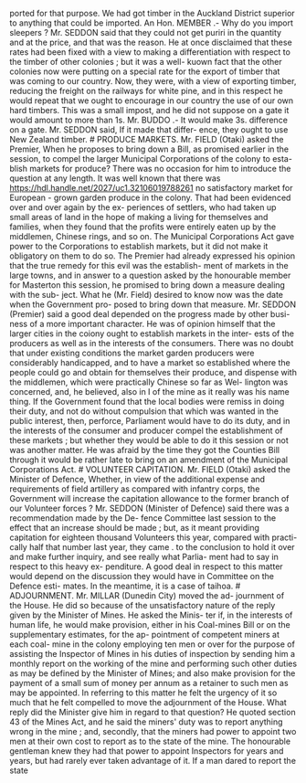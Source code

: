 ported for that purpose. We had got timber in the Auckland District superior to anything that could be imported. An Hon. MEMBER .- Why do you import sleepers ? Mr. SEDDON said that they could not get puriri in the quantity and at the price, and that was the reason. He at once disclaimed that these rates had been fixed with a view to making a differentiation with respect to the timber of other colonies ; but it was a well- kuown fact that the other colonies now were putting on a special rate for the export of timber that was coming to our country. Now, they were, with a view of exporting timber, reducing the freight on the railways for white pine, and in this respect he would repeat that we ought to encourage in our country the use of our own hard timbers. This was a small impost, and he did not suppose on a gate it would amount to more than 1s. Mr. BUDDO .- It would make 3s. difference on a gate. Mr. SEDDON said, If it made that differ- ence, they ought to use New Zealand timber. # PRODUCE MARKETS. Mr. FIELD (Otaki) asked the Premier, When he proposes to bring down a Bill, as promised earlier in the session, to compel the larger Municipal Corporations of the colony to esta- blish markets for produce? There was no occasion for him to introduce the question at any length. It was well known that there was https://hdl.handle.net/2027/uc1.32106019788261 no satisfactory market for European - grown garden produce in the colony. That had been evidenced over and over again by the ex- periences of settlers, who had taken up small areas of land in the hope of making a living for themselves and families, when they found that the profits were entirely eaten up by the middlemen, Chinese rings, and so on. The Municipal Corporations Act gave power to the Corporations to establish markets, but it did not make it obligatory on them to do so. The Premier had already expressed his opinion that the true remedy for this evil was the establish- ment of markets in the large towns, and in answer to a question asked by the honourable member for Masterton this session, he promised to bring down a measure dealing with the sub- ject. What he (Mr. Field) desired to know now was the date when the Government pro- posed to bring down that measure. Mr. SEDDON (Premier) said a good deal depended on the progress made by other busi- ness of a more important character. He was of opinion himself that the larger cities in the coiony ought to establish markets in the inter- ests of the producers as well as in the interests of the consumers. There was no doubt that under existing conditions the market garden producers were considerably handicapped, and to have a market so established where the people could go and obtain for themselves their produce, and dispense with the middlemen, which were practically Chinese so far as Wel- lington was concerned, and, he believed, also in I of the mine as it really was his name thing. If the Government found that the local bodies were remiss in doing their duty, and not do without compulsion that which was wanted in the public interest, then, perforce, Parliament would have to do its duty, and in the interests of the consumer and producer compel the establishment of these markets ; but whether they would be able to do it this session or not was another matter. He was afraid by the time they got the Counties Bill through it would be rather late to bring on an amendment of the Municipal Corporations Act. # VOLUNTEER CAPITATION. Mr. FIELD (Otaki) asked the Minister of Defence, Whether, in view of the additional expense and requirements of field artillery as compared with infantry corps, the Government will increase the capitation allowance to the former branch of our Volunteer forces ? Mr. SEDDON (Minister of Defence) said there was a recommendation made by the De- fence Committee last session to the effect that an increase should be made ; but, as it meant providing capitation for eighteen thousand Volunteers this year, compared with practi- cally half that number last year, they came . to the conclusion to hold it over and make further inquiry, and see really what Parlia- ment had to say in respect to this heavy ex- penditure. A good deal in respect to this matter would depend on the discussion they would have in Committee on the Defence esti- mates. In the meantime, it is a case of taihoa. # ADJOURNMENT. Mr. MILLAR (Dunedin City) moved the ad- journment of the House. He did so because of the unsatisfactory nature of the reply given by the Minister of Mines. He asked the Minis- ter if, in the interests of human life, he would make provision, either in his Coal-mines Bill or on the supplementary estimates, for the ap- pointment of competent miners at each coal- mine in the colony employing ten men or over for the purpose of assisting the Inspector of Mines in his duties of inspection by sending him a monthly report on the working of the mine and performing such other duties as may be defined by the Minister of Mines; and also make provision for the payment of a small sum of money per annum as a retainer to such men as may be appointed. In referring to this matter he felt the urgency of it so much that he felt compelled to move the adjournment of the House. What reply did the Minister give him in regard to that question? He quoted section 43 of the Mines Act, and he said the miners' duty was to report anything wrong in the mine ; and, secondly, that the miners had power to appoint two men at their own cost to report as to the state of the mine. The honourable gentleman knew they had that power to appoint Inspectors for years and years, but had rarely ever taken advantage of it. If a man dared to report the state 